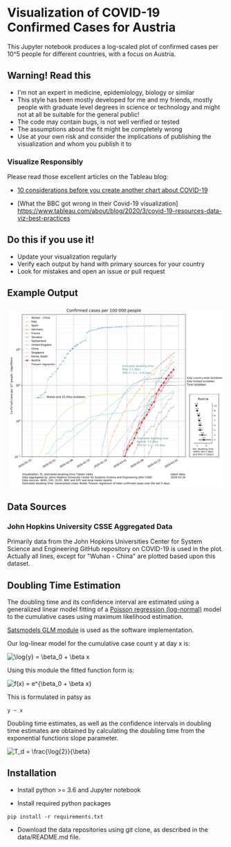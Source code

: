 # Visualization of COVID-19 Confirmed Cases for Austria

This Jupyter notebook produces a log-scaled plot of confirmed cases per 10^5 people for different countries,
with a focus on Austria.

## Warning! Read this

* I'm not an expert in medicine, epidemiology, biology or similar
* This style has been mostly developed for me and my friends, mostly people with graduate level degrees in science or technology and might not at all be suitable for the general public!
* The code may contain bugs, is not well verified or tested 
* The assumptions about the fit might be completely wrong
* Use at your own risk and consider the implications of publishing the visualization and whom you publish it to

### Visualize Responsibly 
Please read those excellent articles on the Tableau blog:

* [10 considerations before you create another chart about COVID-19](https://www.tableau.com/about/blog/2020/3/ten-considerations-you-create-another-chart-about-covid-19)

* [What the BBC got wrong in their Covid-19 visualization] https://www.tableau.com/about/blog/2020/3/covid-19-resources-data-viz-best-practices

## Do this if you use it!
* Update your visualization regularly 
* Verify each output by hand with primary sources for your country
* Look for mistakes and open an issue or pull request

## Example Output
![Example output](confirmed-cases-per-capita-2020-03-20.png  "Example output")

## Data Sources
### John Hopkins University CSSE Aggregated Data
Primarily data from the John Hopkins Universities Center for System Science and Engineering GitHub repository on COVID-19
is used in the plot. Actually all lines, except for "Wuhan - China" are plotted based upon this dataset. 

## Doubling Time Estimation
The doubling time and its confidence interval are estimated using a generalized linear model
fitting of a [Poisson regression (log-normal)](https://en.wikipedia.org/wiki/Poisson_regression)
model to the cumulative cases using maximum likelihood estimation. 

[Satsmodels GLM module](https://www.statsmodels.org/stable/glm.html) 
is used as the software implementation.

Our log-linear model for the cumulative case count y at day x is:

![\log{y} = \beta_0 + \beta x](https://render.githubusercontent.com/render/math?math=%5Clog%7By%7D%20%3D%20%5Cbeta_0%20%2B%20%5Cbeta%20x)

Using this module the fitted function form is:

![f(x) = e^{\beta_0 + \beta x}](https://render.githubusercontent.com/render/math?math=f(x)%20%3D%20e%5E%7B%5Cbeta_0%20%2B%20%5Cbeta%20x%7D)

This is formulated in patsy as

```
y ~ x
```

Doubling time estimates, as well as the confidence intervals in doubling time estimates are obtained by calculating the doubling time from the exponential functions slope parameter. 

![T_d = \frac{\log{2}}{\beta}](https://render.githubusercontent.com/render/math?math=T_d%20%3D%20%5Cfrac%7B%5Clog%7B2%7D%7D%7B%5Cbeta%7D)

## Installation

* Install python >= 3.6 and Jupyter notebook

* Install required python packages

```
pip install -r requirements.txt
```

* Download the data repositories using git clone, as described in the data/README.md file. 